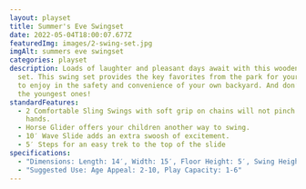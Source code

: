 ```yaml
---
layout: playset
title: Summer's Eve Swingset
date: 2022-05-04T18:00:07.677Z
featuredImg: images/2-swing-set.jpg
imgAlt: summers eve swingset
categories: playset
description: Loads of laughter and pleasant days await with this wooden swing
  set. This swing set provides the key favorites from the park for your children
  to enjoy in the safety and convenience of your own backyard. And don’t forget
  the youngest ones!
standardFeatures:
  - 2 Comfortable Sling Swings with soft grip on chains will not pinch tender
    hands.
  - Horse Glider offers your children another way to swing.
  - 10′ Wave Slide adds an extra swoosh of excitement.
  - 5′ Steps for an easy trek to the top of the slide
specifications:
  - "Dimensions: Length: 14′, Width: 15′, Floor Height: 5′, Swing Height: 8′"
  - "Suggested Use: Age Appeal: 2-10, Play Capacity: 1-6"
---
```


